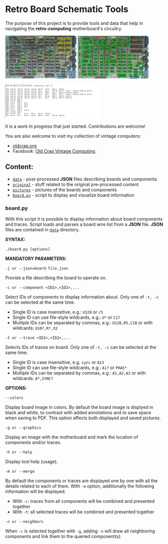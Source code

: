# Retro Board Schematic Tools

The purpose of this project is to provide tools and data that help in navigating the **retro-computing** motherboard's circuitry.

<p align="left">
<a href="./pictures/demo-screen-1.jpg"><img src="./pictures/demo-screen-1.jpg" width=45%/></a>
<a href="./pictures/demo-screen-2.jpg"><img src="./pictures/demo-screen-2.jpg" width=45%/></a>
</p>
<a href="./pictures/demo-screen-3.jpg"><img src="./pictures/demo-screen-3.jpg" width=60%/></a>

It is a work in progress that just started. Contributions are welcome!

You are also welcome to visit my collection of vintage computers:

  * [oldcrap.org](https://oldcrap.org) 
  * Facebook: [Old Crap Vintage Computing](https://www.facebook.com/oldcrap.org/).

## Content:

  * [`data`](./data) - post-processed **JSON** files describing boards and components
  * [`original`](./original) - stuff related to the original pre-processed content
  * [`pictures`](./pictures) - pictures of the boards and components
  * [`board.py`](./a3-board.py) - script to display and visualize board information

### board.py

With this script it is possible to display information about board components and traces. Script loads and parses a board wire list from a **JSON** file. **JSON** files are contained in [`data`](./data) directory.

**SYNTAX:**

```
./board.py [options]
```

**MANDATORY PARAMETERS:**

```
-j or --json=board-file.json
```

Provide a file describing the board to operate on.

```
-c or --component <ID1>,<ID2>,...
```

Select IDs of components to display information about. Only one of `-t, -c` can be selected at the same time.

  * Single ID is case insensitive, e.g.: `U128` or `r5`
  * Single ID can use file-style wildcards, e.g.: `U*` or `C1?`
  * Multiple IDs can be separated by commas, e.g.: `U128,R5,C10` or with wildcards: `U10?,R*,X2`

```
-t or --trace <ID1>,<ID2>,...
```

Selects IDs of traces on board. Only one of `-t, -c` can be selected at the same time.

  * Single ID is case insensitive, e.g. `sync` or `A13`
  * Single ID can use file-style wildcards, e.g.: `A1?` or `PRAS*`
  * Multiple IDs can be separated by commas, e.g.: `A1,A2,A3` or with wildcards: `A*,SYNC?`



**OPTIONS:**


```
--colors
```

Display board image in colors. By default the board image is displyed in black and white, to contrast with added annotations and to save space when saving to PDF. This option affects both displayed and saved pictures.

```
-g or --graphics
```

Display an image with the motherboard and mark the location of components and/or traces.

```
-h or --help
```
Display tool help (usage).

```
-m or --merge
```

By default the components or traces are displayed one by one with all the details related to each of them. With `-m` option, additionally the following information will be displayed:

  * With `-c`: traces from all components will be combined and presented together
  * With `-t`: all selected traces will be combined and presented together

```
-n or --neighbors
```

When `-c` is selected together with `-g`, adding `-n` will draw all neighboring components and link them to the queried component(s).

